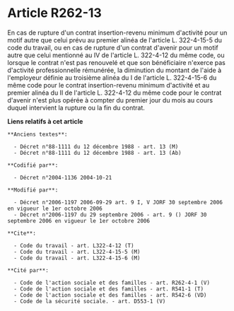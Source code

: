 # Article R262-13

En cas de rupture d'un contrat insertion-revenu minimum d'activité pour un motif autre que celui prévu au premier alinéa de
l'article L. 322-4-15-5 du code du travail, ou en cas de rupture d'un contrat d'avenir pour un motif autre que celui
mentionné au IV de l'article L. 322-4-12 du même code, ou lorsque le contrat n'est pas renouvelé et que son bénéficiaire
n'exerce pas d'activité professionnelle rémunérée, la diminution du montant de l'aide à l'employeur définie au troisième
alinéa du I de l'article L. 322-4-15-6 du même code pour le contrat insertion-revenu minimum d'activité et au premier alinéa
du II de l'article L. 322-4-12 du même code pour le contrat d'avenir n'est plus opérée à compter du premier jour du mois au
cours duquel intervient la rupture ou la fin du contrat.

**Liens relatifs à cet article**

	**Anciens textes**:

	  - Décret n°88-1111 du 12 décembre 1988 - art. 13 (M)
	  - Décret n°88-1111 du 12 décembre 1988 - art. 13 (Ab)

	**Codifié par**:

	  - Décret n°2004-1136 2004-10-21

	**Modifié par**:

	  - Décret n°2006-1197 2006-09-29 art. 9 I, V JORF 30 septembre 2006 en vigueur le 1er octobre 2006
	  - Décret n°2006-1197 du 29 septembre 2006 - art. 9 () JORF 30 septembre 2006 en vigueur le 1er octobre 2006

	**Cite**:

	  - Code du travail - art. L322-4-12 (T)
	  - Code du travail - art. L322-4-15-5 (M)
	  - Code du travail - art. L322-4-15-6 (M)

	**Cité par**:

	  - Code de l'action sociale et des familles - art. R262-4-1 (V)
	  - Code de l'action sociale et des familles - art. R541-1 (T)
	  - Code de l'action sociale et des familles - art. R542-6 (VD)
	  - Code de la sécurité sociale. - art. D553-1 (V)
